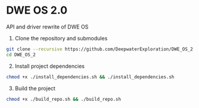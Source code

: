 # DWE OS 2.0

API and driver rewrite of DWE OS

1. Clone the repository and submodules

```sh
git clone --recursive https://github.com/DeepwaterExploration/DWE_OS_2.git
cd DWE_OS_2
```

2. Install project dependencies

```sh
chmod +x ./install_dependencies.sh && ./install_dependencies.sh

```

3. Build the project

```sh
chmod +x ./build_repo.sh && ./build_repo.sh
```
